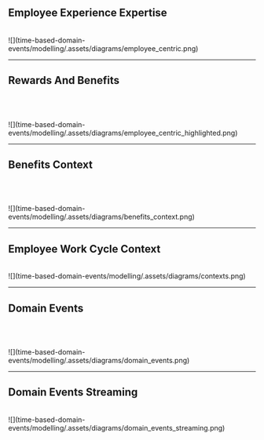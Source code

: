 ## Employee Experience Expertise

</br>
![](time-based-domain-events/modelling/.assets/diagrams/employee_centric.png)

---
## Rewards And Benefits
</br>
</br>
</br>
![](time-based-domain-events/modelling/.assets/diagrams/employee_centric_highlighted.png)


---
## Benefits Context
</br>
</br>
</br>
![](time-based-domain-events/modelling/.assets/diagrams/benefits_context.png)

---
## Employee Work Cycle Context

</br>
![](time-based-domain-events/modelling/.assets/diagrams/contexts.png)

---
## Domain Events
</br>
</br>
</br>
![](time-based-domain-events/modelling/.assets/diagrams/domain_events.png)


---
## Domain Events Streaming
</br>
![](time-based-domain-events/modelling/.assets/diagrams/domain_events_streaming.png)
